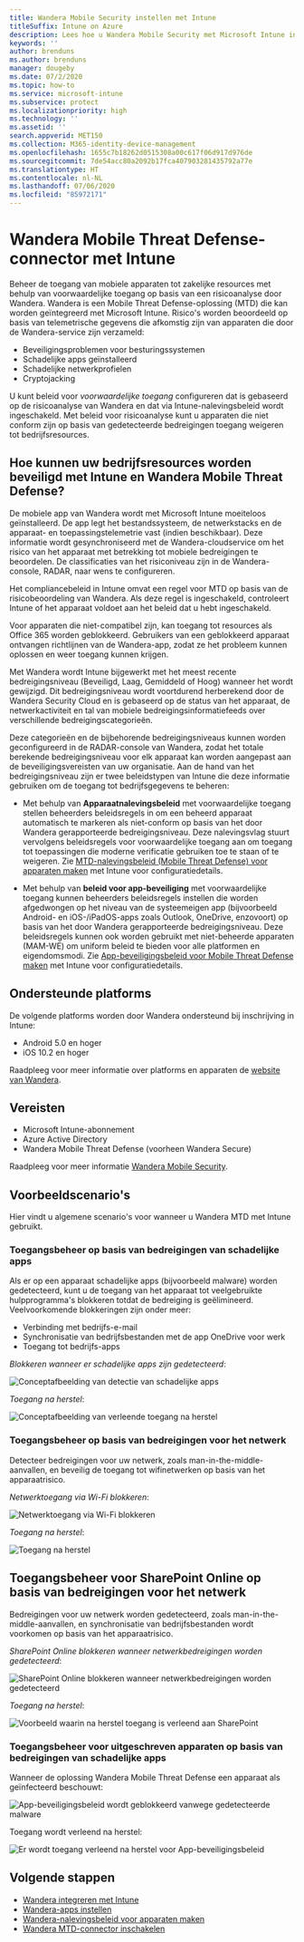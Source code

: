 ```yaml
---
title: Wandera Mobile Security instellen met Intune
titleSuffix: Intune on Azure
description: Lees hoe u Wandera Mobile Security met Microsoft Intune instelt om de toegang van mobiele apparaten tot uw bedrijfsresources te beheren.
keywords: ''
author: brenduns
ms.author: brenduns
manager: dougeby
ms.date: 07/2/2020
ms.topic: how-to
ms.service: microsoft-intune
ms.subservice: protect
ms.localizationpriority: high
ms.technology: ''
ms.assetid: ''
search.appverid: MET150
ms.collection: M365-identity-device-management
ms.openlocfilehash: 1655c7b18262d0515308a00c617f06d917d976de
ms.sourcegitcommit: 7de54acc80a2092b17fca407903281435792a77e
ms.translationtype: HT
ms.contentlocale: nl-NL
ms.lasthandoff: 07/06/2020
ms.locfileid: "85972171"
---
```

# <a name="wandera-mobile-threat-defense-connector-with-intune"></a>Wandera Mobile Threat Defense-connector met Intune  

Beheer de toegang van mobiele apparaten tot zakelijke resources met behulp van voorwaardelijke toegang op basis van een risicoanalyse door Wandera. Wandera is een Mobile Threat Defense-oplossing (MTD) die kan worden geïntegreerd met Microsoft Intune.  Risico's worden beoordeeld op basis van telemetrische gegevens die afkomstig zijn van apparaten die door de Wandera-service zijn verzameld:
- Beveiligingsproblemen voor besturingssystemen
- Schadelijke apps geïnstalleerd
- Schadelijke netwerkprofielen
- Cryptojacking

U kunt beleid voor *voorwaardelijke toegang* configureren dat is gebaseerd op de risicoanalyse van Wandera en dat via Intune-nalevingsbeleid wordt ingeschakeld. Met beleid voor risicoanalyse kunt u apparaten die niet conform zijn op basis van gedetecteerde bedreigingen toegang weigeren tot bedrijfsresources.  

## <a name="how-do-intune-and-wandera-mobile-threat-defense-help-protect-your-company-resources"></a>Hoe kunnen uw bedrijfsresources worden beveiligd met Intune en Wandera Mobile Threat Defense?  

De mobiele app van Wandera wordt met Microsoft Intune moeiteloos geïnstalleerd. De app legt het bestandssysteem, de netwerkstacks en de apparaat- en toepassingstelemetrie vast (indien beschikbaar). Deze informatie wordt gesynchroniseerd met de Wandera-cloudservice om het risico van het apparaat met betrekking tot mobiele bedreigingen te beoordelen. De classificaties van het risiconiveau zijn in de Wandera-console, RADAR, naar wens te configureren.

Het compliancebeleid in Intune omvat een regel voor MTD op basis van de risicobeoordeling van Wandera. Als deze regel is ingeschakeld, controleert Intune of het apparaat voldoet aan het beleid dat u hebt ingeschakeld.

Voor apparaten die niet-compatibel zijn, kan toegang tot resources als Office 365 worden geblokkeerd. Gebruikers van een geblokkeerd apparaat ontvangen richtlijnen van de Wandera-app, zodat ze het probleem kunnen oplossen en weer toegang kunnen krijgen.

Met Wandera wordt Intune bijgewerkt met het meest recente bedreigingsniveau (Beveiligd, Laag, Gemiddeld of Hoog) wanneer het wordt gewijzigd. Dit bedreigingsniveau wordt voortdurend herberekend door de Wandera Security Cloud en is gebaseerd op de status van het apparaat, de netwerkactiviteit en tal van mobiele bedreigingsinformatiefeeds over verschillende bedreigingscategorieën.

Deze categorieën en de bijbehorende bedreigingsniveaus kunnen worden geconfigureerd in de RADAR-console van Wandera, zodat het totale berekende bedreigingsniveau voor elk apparaat kan worden aangepast aan de beveiligingsvereisten van uw organisatie. Aan de hand van het bedreigingsniveau zijn er twee beleidstypen van Intune die deze informatie gebruiken om de toegang tot bedrijfsgegevens te beheren:

* Met behulp van **Apparaatnalevingsbeleid** met voorwaardelijke toegang stellen beheerders beleidsregels in om een beheerd apparaat automatisch te markeren als niet-conform op basis van het door Wandera gerapporteerde bedreigingsniveau. Deze nalevingsvlag stuurt vervolgens beleidsregels voor voorwaardelijke toegang aan om toegang tot toepassingen die moderne verificatie gebruiken toe te staan of te weigeren.  Zie [MTD-nalevingsbeleid (Mobile Threat Defense) voor apparaten maken](../protect/mtd-device-compliance-policy-create.md) met Intune voor configuratiedetails.

* Met behulp van **beleid voor app-beveiliging** met voorwaardelijke toegang kunnen beheerders beleidsregels instellen die worden afgedwongen op het niveau van de systeemeigen app (bijvoorbeeld Android- en iOS-/iPadOS-apps zoals Outlook, OneDrive, enzovoort) op basis van het door Wandera gerapporteerde bedreigingsniveau.  Deze beleidsregels kunnen ook worden gebruikt met niet-beheerde apparaten (MAM-WE) om uniform beleid te bieden voor alle platformen en eigendomsmodi. Zie [App-beveiligingsbeleid voor Mobile Threat Defense maken](../protect/mtd-app-protection-policy.md) met Intune voor configuratiedetails.

## <a name="supported-platforms"></a>Ondersteunde platforms  

De volgende platforms worden door Wandera ondersteund bij inschrijving in Intune:

- Android 5.0 en hoger  
- iOS 10.2 en hoger 

Raadpleeg voor meer informatie over platforms en apparaten de [website van Wandera](https://www.wandera.com/mobile-threat-defense/).

## <a name="prerequisites"></a>Vereisten  

- Microsoft Intune-abonnement  
- Azure Active Directory  
- Wandera Mobile Threat Defense (voorheen Wandera Secure)  

Raadpleeg voor meer informatie [Wandera Mobile Security](https://www.wandera.com/mobile-security/).
 
## <a name="sample-scenarios"></a>Voorbeeldscenario's

Hier vindt u algemene scenario's voor wanneer u Wandera MTD met Intune gebruikt.

### <a name="control-access-based-on-threats-from-malicious-apps"></a>Toegangsbeheer op basis van bedreigingen van schadelijke apps  

Als er op een apparaat schadelijke apps (bijvoorbeeld malware) worden gedetecteerd, kunt u de toegang van het apparaat tot veelgebruikte hulpprogramma's blokkeren totdat de bedreiging is geëlimineerd. Veelvoorkomende blokkeringen zijn onder meer:  
- Verbinding met bedrijfs-e-mail  
- Synchronisatie van bedrijfsbestanden met de app OneDrive voor werk  
- Toegang tot bedrijfs-apps  

*Blokkeren wanneer er schadelijke apps zijn gedetecteerd*:

![Conceptafbeelding van detectie van schadelijke apps](./media/wandera-mtd-connector/wandera-malicious-apps-blocked.png)  

*Toegang na herstel*: 

![Conceptafbeelding van verleende toegang na herstel](./media/wandera-mtd-connector/wandera-malicious-apps-unblocked.png)


### <a name="control-access-based-on-threat-to-network"></a>Toegangsbeheer op basis van bedreigingen voor het netwerk  

Detecteer bedreigingen voor uw netwerk, zoals man-in-the-middle-aanvallen, en beveilig de toegang tot wifinetwerken op basis van het apparaatrisico.  

*Netwerktoegang via Wi-Fi blokkeren*:  

![Netwerktoegang via Wi-Fi blokkeren](./media/wandera-mtd-connector/wandera-network-wifi-blocked.png)

*Toegang na herstel*:  

![Toegang na herstel](./media/wandera-mtd-connector/wandera-network-wifi-unblocked.png)  

## <a name="control-access-to-sharepoint-online-based-on-threat-to-network"></a>Toegangsbeheer voor SharePoint Online op basis van bedreigingen voor het netwerk

Bedreigingen voor uw netwerk worden gedetecteerd, zoals man-in-the-middle-aanvallen, en synchronisatie van bedrijfsbestanden wordt voorkomen op basis van het apparaatrisico.

*SharePoint Online blokkeren wanneer netwerkbedreigingen worden gedetecteerd*:  

![SharePoint Online blokkeren wanneer netwerkbedreigingen worden gedetecteerd](./media/wandera-mtd-connector/wandera-network-spo-blocked.png)  

*Toegang na herstel*:  

![Voorbeeld waarin na herstel toegang is verleend aan SharePoint](./media/wandera-mtd-connector/wandera-network-spo-unblocked.png)  

### <a name="control-access-on-unenrolled-devices-based-on-threats-from-malicious-apps"></a>Toegangsbeheer voor uitgeschreven apparaten op basis van bedreigingen van schadelijke apps

Wanneer de oplossing Wandera Mobile Threat Defense een apparaat als geïnfecteerd beschouwt:

![App-beveiligingsbeleid wordt geblokkeerd vanwege gedetecteerde malware](./media/wandera-mtd-connector/wandera-mobile-app-policy-block.png)

Toegang wordt verleend na herstel:

![Er wordt toegang verleend na herstel voor App-beveiligingsbeleid](./media/wandera-mtd-connector/wandera-mobile-app-policy-remediated.png)

## <a name="next-steps"></a>Volgende stappen

- [Wandera integreren met Intune](wandera-mtd-connector-integration.md)
- [Wandera-apps instellen](mtd-apps-ios-app-configuration-policy-add-assign.md)
- [Wandera-nalevingsbeleid voor apparaten maken](mtd-device-compliance-policy-create.md)
- [Wandera MTD-connector inschakelen](mtd-connector-enable.md)
